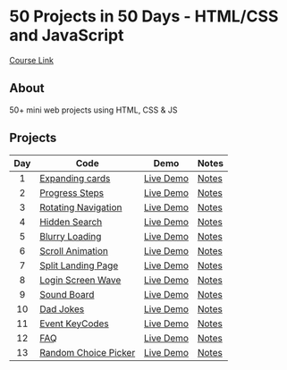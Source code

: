 # 50 Projects in 50 Days - HTML/CSS and JavaScript

[Course Link](https://www.udemy.com/course/50-projects-50-days/)

## About

50+ mini web projects using HTML, CSS & JS

## Projects

| Day | Code                                                                         | Demo                                                    | Notes                     |
| :-: | ---------------------------------------------------------------------------- | ------------------------------------------------------- | ------------------------- |
|  1  | [Expanding cards](https://github.com/younissm/50_days/tree/main/day_01)      | [Live Demo](https://younissm.github.io/50_days/day_01/) | [Notes](/day_01/NOTES.md) |
|  2  | [Progress Steps](https://github.com/younissm/50_days/tree/main/day_02)       | [Live Demo](https://younissm.github.io/50_days/day_02/) | [Notes](/day_02/NOTES.md) |
|  3  | [Rotating Navigation](https://github.com/younissm/50_days/tree/main/day_03)  | [Live Demo](https://younissm.github.io/50_days/day_03/) | [Notes](/day_03/NOTES.md) |
|  4  | [Hidden Search](https://github.com/younissm/50_days/tree/main/day_04)        | [Live Demo](https://younissm.github.io/50_days/day_04/) | [Notes](/day_04/NOTES.md) |
|  5  | [Blurry Loading](https://github.com/younissm/50_days/tree/main/day_05)       | [Live Demo](https://younissm.github.io/50_days/day_05/) | [Notes](/day_05/NOTES.md) |
|  6  | [Scroll Animation](https://github.com/younissm/50_days/tree/main/day_06)     | [Live Demo](https://younissm.github.io/50_days/day_06/) | [Notes](/day_06/NOTES.md) |
|  7  | [Split Landing Page](https://github.com/younissm/50_days/tree/main/day_07)   | [Live Demo](https://younissm.github.io/50_days/day_07/) | [Notes](/day_07/NOTES.md) |
|  8  | [Login Screen Wave](https://github.com/younissm/50_days/tree/main/day_08)    | [Live Demo](https://younissm.github.io/50_days/day_08/) | [Notes](/day_08/NOTES.md) |
|  9  | [Sound Board](https://github.com/younissm/50_days/tree/main/day_09)          | [Live Demo](https://younissm.github.io/50_days/day_09/) | [Notes](/day_09/NOTES.md) |
| 10  | [Dad Jokes](https://github.com/younissm/50_days/tree/main/day_10)            | [Live Demo](https://younissm.github.io/50_days/day_10/) | [Notes](/day_10/NOTES.md) |
| 11  | [Event KeyCodes](https://github.com/younissm/50_days/tree/main/day_11)       | [Live Demo](https://younissm.github.io/50_days/day_11/) | [Notes](/day_11/NOTES.md) |
| 12  | [FAQ](https://github.com/younissm/50_days/tree/main/day_12)                  | [Live Demo](https://younissm.github.io/50_days/day_12/) | [Notes](/day_12/NOTES.md) |
| 13  | [Random Choice Picker](https://github.com/younissm/50_days/tree/main/day_13) | [Live Demo](https://younissm.github.io/50_days/day_13/) | [Notes](/day_13/NOTES.md) |
